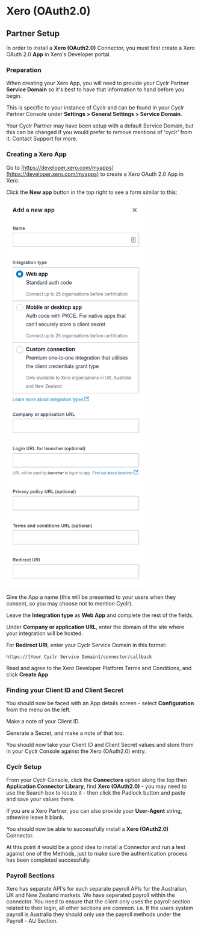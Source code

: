 
# Xero (OAuth2.0)

## Partner Setup

In order to install a **Xero (OAuth2.0)** Connector, you must first create a Xero OAuth 2.0 **App** in Xero's Developer portal.

### Preparation 

When creating your Xero App, you will need to provide your Cyclr Partner **Service Domain** so it's best to have that information to hand before you begin.

This is specific to your instance of Cyclr and can be found in your Cyclr Partner Console under **Settings > General Settings > Service Domain**.

Your Cyclr Partner may have been setup with a default Service Domain, but this can be changed if you would prefer to remove mentions of 'cyclr' from it.  Contact Support for more.

### Creating a Xero App

Go to [https://developer.xero.com/myapps](https://developer.xero.com/myapps) to create a Xero OAuth 2.0 App in Xero.

Click the **New app** button in the top right to see a form similar to this:

![](./images/xero_oauth20_newapp.png)

Give the App a name (this will be presented to your users when they consent, so you may choose not to mention Cyclr).

Leave the **Integration type** as **Web App** and complete the rest of the fields.

Under **Company or application URL**, enter the domain of the site where your integration will be hosted.

For **Redirect URI**, enter your Cyclr Service Domain in this format:

```
https://[Your Cyclr Service Domain]/connector/callback
```

Read and agree to the Xero Developer Platform Terms and Conditions, and click **Create App**

### Finding your Client ID and Client Secret

You should now be faced with an App details screen - select **Configuration** from the menu on the left.

Make a note of your Client ID.

Generate a Secret, and make a note of that too.

You should now take your Client ID and Client Secret values and store them in your Cyclr Console against the Xero (OAuth2.0) entry.

### Cyclr Setup

From your Cyclr Console, click the **Connectors** option along the top then **Application Connector Library**, find **Xero (OAuth2.0)** - you may need to use the Search box to locate it - then click the Padlock button and paste and save your values there.

If you are a Xero Partner, you can also provide your **User-Agent** string, othewise leave it blank.

You should now be able to successfully install a **Xero (OAuth2.0)** Connector.

At this point it would be a good idea to install a Connector and run a test against one of the Methods, just to make sure the authentication process has been completed successfully.

### Payroll Sections
Xero has separate API's for each separate payroll APIs for the Australian, UK and New Zealand markets. We have seperated payroll within the connector. You need to ensure that the client only uses the payroll section related to their login, all other sections are common.
i.e. If the users system payroll is Australia they should only use the payroll methods under the Payroll - AU Section.
